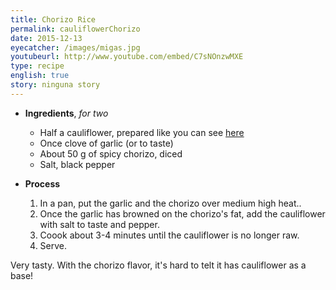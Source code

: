 ```yaml
---
title: Chorizo Rice
permalink: cauliflowerChorizo
date: 2015-12-13
eyecatcher: /images/migas.jpg
youtubeurl: http://www.youtube.com/embed/C7sNOnzwMXE
type: recipe
english: true
story: ninguna story
---
```


* **Ingredients**, _for two_
  * Half a cauliflower, prepared like you can see [here](http://maria.recipes/CauliflowerRice) 
  * Once clove of garlic (or to taste)
  * About 50 g of spicy chorizo, diced
  * Salt, black pepper

* **Process**
  1. In a pan, put the garlic and the chorizo over medium high heat.. 
  2. Once the garlic has browned on the chorizo's fat, add the cauliflower with salt to taste and pepper. 
  3. Coook about 3-4 minutes until the cauliflower is no longer raw. 
  4. Serve. 

Very tasty. With the chorizo flavor, it's hard to telt it has cauliflower as a base!

